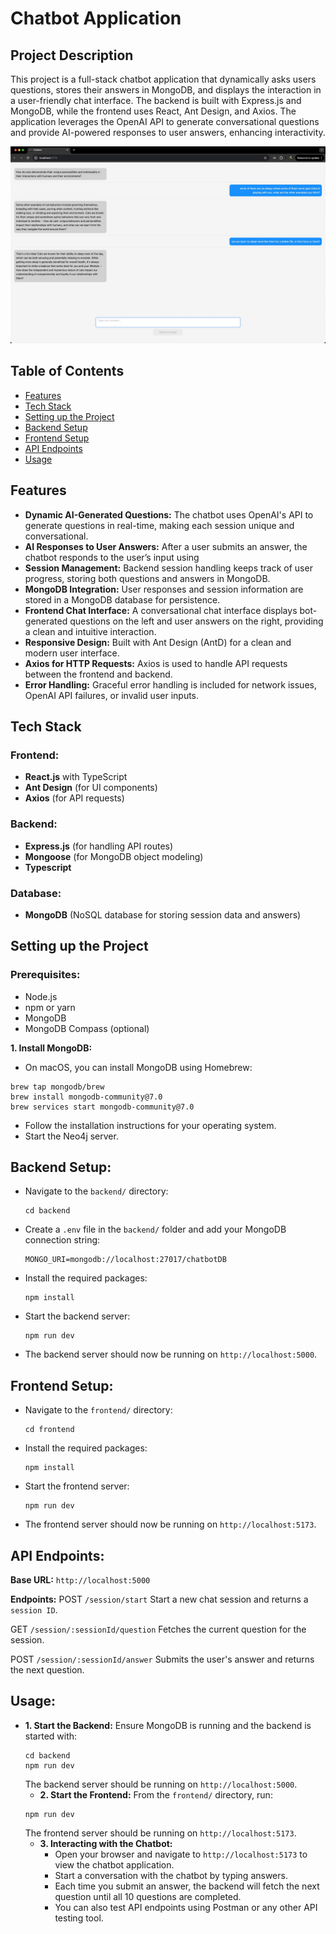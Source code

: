 # Chatbot Application

## Project Description

This project is a full-stack chatbot application that dynamically asks users questions, stores their answers in MongoDB, and displays the interaction in a user-friendly chat interface. The backend is built with Express.js and MongoDB, while the frontend uses React, Ant Design, and Axios. The application leverages the OpenAI API to generate conversational questions and provide AI-powered responses to user answers, enhancing interactivity.

![Chatbot Screenshot](./chatbot-screenshot.jpeg)

## Table of Contents

- [Features](#Features)
- [Tech Stack](#Tech-Stack)
- [Setting up the Project](#Setting-up-the-Project)
- [Backend Setup](#backend-setup)
- [Frontend Setup](#frontend-setup)
- [API Endpoints](#API-Endpoints)
- [Usage](#Usage)

## Features

- **Dynamic AI-Generated Questions:** The chatbot uses OpenAI's API to generate questions in real-time, making each session unique and conversational.
- **AI Responses to User Answers:** After a user submits an answer, the chatbot responds to the user’s input using
- **Session Management:** Backend session handling keeps track of user progress, storing both questions and answers in MongoDB.
- **MongoDB Integration:** User responses and session information are stored in a MongoDB database for persistence.
- **Frontend Chat Interface:** A conversational chat interface displays bot-generated questions on the left and user answers on the right, providing a clean and intuitive interaction.
- **Responsive Design:** Built with Ant Design (AntD) for a clean and modern user interface.
- **Axios for HTTP Requests:** Axios is used to handle API requests between the frontend and backend.
- **Error Handling:** Graceful error handling is included for network issues, OpenAI API failures, or invalid user inputs.

## Tech Stack

### Frontend:

- **React.js** with TypeScript
- **Ant Design** (for UI components)
- **Axios** (for API requests)

### Backend:

- **Express.js** (for handling API routes)
- **Mongoose** (for MongoDB object modeling)
- **Typescript**

### Database:

- **MongoDB** (NoSQL database for storing session data and answers)

## Setting up the Project

### Prerequisites:

- Node.js
- npm or yarn
- MongoDB
- MongoDB Compass (optional)

**1. Install MongoDB:**

- On macOS, you can install MongoDB using Homebrew:

```
brew tap mongodb/brew
brew install mongodb-community@7.0
brew services start mongodb-community@7.0
```

- Follow the installation instructions for your operating system.
- Start the Neo4j server.

## Backend Setup:

- Navigate to the `backend/` directory:
  ```
  cd backend
  ```
- Create a `.env` file in the `backend/` folder and add your MongoDB connection string:
  ```
  MONGO_URI=mongodb://localhost:27017/chatbotDB
  ```
- Install the required packages:
  ```
  npm install
  ```
- Start the backend server:
  ```
  npm run dev
  ```
- The backend server should now be running on `http://localhost:5000`.

## Frontend Setup:

- Navigate to the `frontend/` directory:
  ```
  cd frontend
  ```
- Install the required packages:
  ```
  npm install
  ```
- Start the frontend server:
  ```
  npm run dev
  ```
- The frontend server should now be running on `http://localhost:5173`.

## API Endpoints:

**Base URL:** `http://localhost:5000`

**Endpoints:**
POST `/session/start`
Start a new chat session and returns a `session ID`.

GET `/session/:sessionId/question`
Fetches the current question for the session.

POST `/session/:sessionId/answer`
Submits the user's answer and returns the next question.

## Usage:

- **1. Start the Backend:** Ensure MongoDB is running and the backend is started with:
  ```
  cd backend
  npm run dev
  ```
  The backend server should be running on `http://localhost:5000`.
  - **2. Start the Frontend:** From the `frontend/` directory, run:
  ```
  npm run dev
  ```
  The frontend server should be running on `http://localhost:5173`.
  - **3. Interacting with the Chatbot:**
    - Open your browser and navigate to `http://localhost:5173` to view the chatbot application.
    - Start a conversation with the chatbot by typing answers.
    - Each time you submit an answer, the backend will fetch the next question until all 10 questions are completed.
    - You can also test API endpoints using Postman or any other API testing tool.

